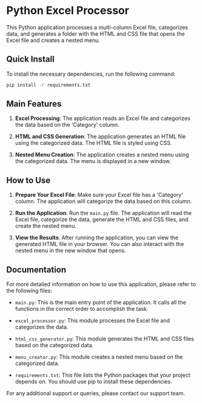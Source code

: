 # Python Excel Processor

This Python application processes a multi-column Excel file, categorizes data, and generates a folder with the HTML and CSS file that opens the Excel file and creates a nested menu.

## Quick Install

To install the necessary dependencies, run the following command:

```bash
pip install -r requirements.txt
```

## Main Features

1. **Excel Processing**: The application reads an Excel file and categorizes the data based on the 'Category' column.

2. **HTML and CSS Generation**: The application generates an HTML file using the categorized data. The HTML file is styled using CSS.

3. **Nested Menu Creation**: The application creates a nested menu using the categorized data. The menu is displayed in a new window.

## How to Use

1. **Prepare Your Excel File**: Make sure your Excel file has a 'Category' column. The application will categorize the data based on this column.

2. **Run the Application**: Run the `main.py` file. The application will read the Excel file, categorize the data, generate the HTML and CSS files, and create the nested menu.

3. **View the Results**: After running the application, you can view the generated HTML file in your browser. You can also interact with the nested menu in the new window that opens.

## Documentation

For more detailed information on how to use this application, please refer to the following files:

- `main.py`: This is the main entry point of the application. It calls all the functions in the correct order to accomplish the task.

- `excel_processor.py`: This module processes the Excel file and categorizes the data.

- `html_css_generator.py`: This module generates the HTML and CSS files based on the categorized data.

- `menu_creator.py`: This module creates a nested menu based on the categorized data.

- `requirements.txt`: This file lists the Python packages that your project depends on. You should use pip to install these dependencies.

For any additional support or queries, please contact our support team.